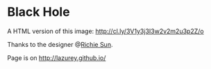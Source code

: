# Black Hole

A HTML version of this image: http://cl.ly/3V1y3j3I3w2v2m2u3p2Z/o

Thanks to the designer @[Richie Sun](https://dribbble.com/lostyetidesign).

Page is on http://lazurey.github.io/